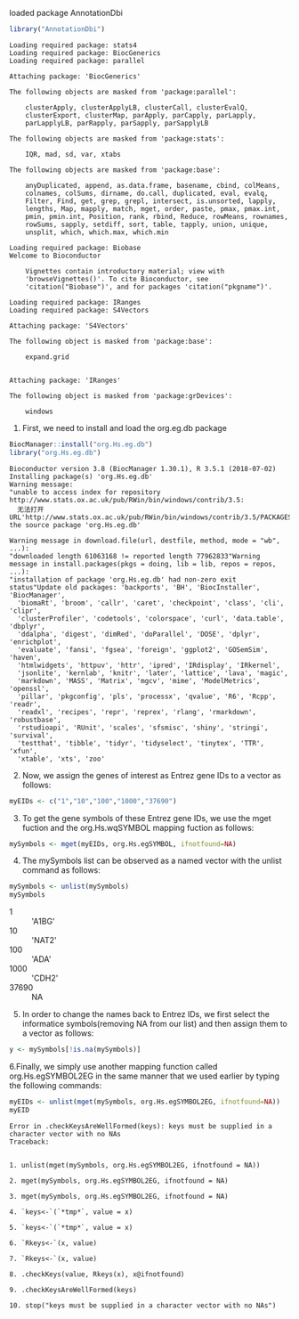 
loaded package AnnotationDbi


```R
library("AnnotationDbi")
```

    Loading required package: stats4
    Loading required package: BiocGenerics
    Loading required package: parallel
    
    Attaching package: 'BiocGenerics'
    
    The following objects are masked from 'package:parallel':
    
        clusterApply, clusterApplyLB, clusterCall, clusterEvalQ,
        clusterExport, clusterMap, parApply, parCapply, parLapply,
        parLapplyLB, parRapply, parSapply, parSapplyLB
    
    The following objects are masked from 'package:stats':
    
        IQR, mad, sd, var, xtabs
    
    The following objects are masked from 'package:base':
    
        anyDuplicated, append, as.data.frame, basename, cbind, colMeans,
        colnames, colSums, dirname, do.call, duplicated, eval, evalq,
        Filter, Find, get, grep, grepl, intersect, is.unsorted, lapply,
        lengths, Map, mapply, match, mget, order, paste, pmax, pmax.int,
        pmin, pmin.int, Position, rank, rbind, Reduce, rowMeans, rownames,
        rowSums, sapply, setdiff, sort, table, tapply, union, unique,
        unsplit, which, which.max, which.min
    
    Loading required package: Biobase
    Welcome to Bioconductor
    
        Vignettes contain introductory material; view with
        'browseVignettes()'. To cite Bioconductor, see
        'citation("Biobase")', and for packages 'citation("pkgname")'.
    
    Loading required package: IRanges
    Loading required package: S4Vectors
    
    Attaching package: 'S4Vectors'
    
    The following object is masked from 'package:base':
    
        expand.grid
    
    
    Attaching package: 'IRanges'
    
    The following object is masked from 'package:grDevices':
    
        windows
    
    

1. First, we need to install and load the org.eg.db package


```R
BiocManager::install("org.Hs.eg.db")
library("org.Hs.eg.db")
```

    Bioconductor version 3.8 (BiocManager 1.30.1), R 3.5.1 (2018-07-02)
    Installing package(s) 'org.Hs.eg.db'
    Warning message:
    "unable to access index for repository http://www.stats.ox.ac.uk/pub/RWin/bin/windows/contrib/3.5:
      无法打开URL'http://www.stats.ox.ac.uk/pub/RWin/bin/windows/contrib/3.5/PACKAGES'"installing the source package 'org.Hs.eg.db'
    
    Warning message in download.file(url, destfile, method, mode = "wb", ...):
    "downloaded length 61063168 != reported length 77962833"Warning message in install.packages(pkgs = doing, lib = lib, repos = repos, ...):
    "installation of package 'org.Hs.eg.db' had non-zero exit status"Update old packages: 'backports', 'BH', 'BiocInstaller', 'BiocManager',
      'biomaRt', 'broom', 'callr', 'caret', 'checkpoint', 'class', 'cli', 'clipr',
      'clusterProfiler', 'codetools', 'colorspace', 'curl', 'data.table', 'dbplyr',
      'ddalpha', 'digest', 'dimRed', 'doParallel', 'DOSE', 'dplyr', 'enrichplot',
      'evaluate', 'fansi', 'fgsea', 'foreign', 'ggplot2', 'GOSemSim', 'haven',
      'htmlwidgets', 'httpuv', 'httr', 'ipred', 'IRdisplay', 'IRkernel',
      'jsonlite', 'kernlab', 'knitr', 'later', 'lattice', 'lava', 'magic',
      'markdown', 'MASS', 'Matrix', 'mgcv', 'mime', 'ModelMetrics', 'openssl',
      'pillar', 'pkgconfig', 'pls', 'processx', 'qvalue', 'R6', 'Rcpp', 'readr',
      'readxl', 'recipes', 'repr', 'reprex', 'rlang', 'rmarkdown', 'robustbase',
      'rstudioapi', 'RUnit', 'scales', 'sfsmisc', 'shiny', 'stringi', 'survival',
      'testthat', 'tibble', 'tidyr', 'tidyselect', 'tinytex', 'TTR', 'xfun',
      'xtable', 'xts', 'zoo'
    
    

2. Now, we assign the genes of interest as Entrez gene IDs to a vector as follows:


```R
myEIDs <- c("1","10","100","1000","37690")
```

3. To get the gene symbols of these Entrez gene IDs, we use the mget fuction and the org.Hs.wqSYMBOL mapping fuction as follows:


```R
mySymbols <- mget(myEIDs, org.Hs.egSYMBOL, ifnotfound=NA)
```

4. The mySymbols list can be observed as a named vector with the unlist command as follows:


```R
mySymbols <- unlist(mySymbols)
mySymbols
```


<dl class=dl-horizontal>
	<dt>1</dt>
		<dd>'A1BG'</dd>
	<dt>10</dt>
		<dd>'NAT2'</dd>
	<dt>100</dt>
		<dd>'ADA'</dd>
	<dt>1000</dt>
		<dd>'CDH2'</dd>
	<dt>37690</dt>
		<dd>NA</dd>
</dl>



5. In order to change the names back to Entrez IDs, we first select the informatice symbols(removing NA from our list) and then assign them to a vector as follows:


```R
y <- mySymbols[!is.na(mySymbols)]
```

6.Finally, we simply use another mapping function called org.Hs.egSYMBOL2EG in the same manner that we used earlier by typing the following commands:


```R
myEIDs <- unlist(mget(mySymbols, org.Hs.egSYMBOL2EG, ifnotfound=NA))
myEID
```


    Error in .checkKeysAreWellFormed(keys): keys must be supplied in a character vector with no NAs
    Traceback:
    

    1. unlist(mget(mySymbols, org.Hs.egSYMBOL2EG, ifnotfound = NA))

    2. mget(mySymbols, org.Hs.egSYMBOL2EG, ifnotfound = NA)

    3. mget(mySymbols, org.Hs.egSYMBOL2EG, ifnotfound = NA)

    4. `keys<-`(`*tmp*`, value = x)

    5. `keys<-`(`*tmp*`, value = x)

    6. `Rkeys<-`(x, value)

    7. `Rkeys<-`(x, value)

    8. .checkKeys(value, Rkeys(x), x@ifnotfound)

    9. .checkKeysAreWellFormed(keys)

    10. stop("keys must be supplied in a character vector with no NAs")

